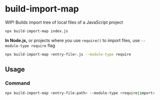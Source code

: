 # build-import-map
WIP! Builds import tree of local files of a JavaScript project

```sh
npx build-import-map index.js
```

**In Node.js,** or projects where you use `require()` to import files, use `--module-type require` flag
```sh
npx build-import-map <entry-file>.js --module-type require
```


## Usage

### Command
```sh
npx build-import-map <entry-file-path> --module-type <require|import>
```